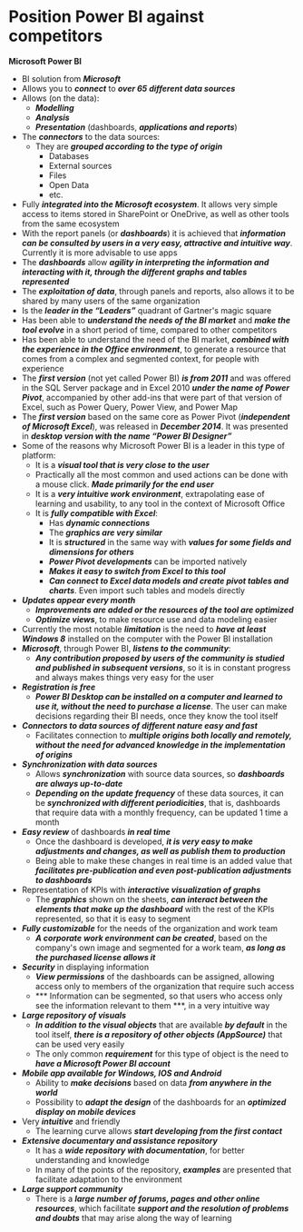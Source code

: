 # Position Power BI against competitors

**Microsoft Power BI**

* BI solution from _**Microsoft**_
* Allows you to _**connect**_ to _**over 65 different data sources**_
* Allows (on the data):
  * _**Modelling**_
  * _**Analysis**_
  * _**Presentation**_ (dashboards, _**applications and reports**_)
* The _**connectors**_ to the data sources:
  * They are _**grouped according to the type of origin**_
    * Databases
    * External sources
    * Files
    * Open Data
    * etc.
* Fully _**integrated into the Microsoft ecosystem**_. It allows very simple access to items stored in SharePoint or OneDrive, as well as other tools from the same ecosystem
* With the report panels (or _**dashboards**_) it is achieved that _**information can be consulted by users in a very easy, attractive and intuitive way**_. Currently it is more advisable to use apps
* The _**dashboards**_ allow _**agility in interpreting the information and interacting with it, through the different graphs and tables represented**_
* The _**exploitation of data**_, through panels and reports, also allows it to be shared by many users of the same organization
* Is the _**leader in the “Leaders”**_ quadrant of Gartner's magic square
* Has been able to _**understand the needs of the BI market**_ and _**make the tool evolve**_ in a short period of time, compared to other competitors
* Has been able to understand the need of the BI market, _**combined with the experience in the Office environment**_, to generate a resource that comes from a complex and segmented context, for people with experience
* The _**first version**_ (not yet called Power BI) _**is from 2011**_ and was offered in the SQL Server package and in Excel 2010 _**under the name of Power Pivot**_, accompanied by other add-ins that were part of that version of Excel, such as Power Query, Power View, and Power Map
* The _**first version**_ based on the same core as Power Pivot (_**independent of Microsoft Excel**_), was released in _**December 2014**_. It was presented in _**desktop version with the name “Power BI Designer”**_
* Some of the reasons why Microsoft Power BI is a leader in this type of platform:
  * It is a _**visual tool that is very close to the user**_
  * Practically all the most common and used actions can be done with a mouse click. _**Made primarily for the end user**_
  * It is a _**very intuitive work environment**_, extrapolating ease of learning and usability, to any tool in the context of Microsoft Office
  * It is _**fully compatible with Excel**_:
    * Has _**dynamic connections**_
    * The _**graphics are very similar**_
    * It is _**structured**_ in the same way with _**values for some fields and dimensions for others**_
    * _**Power Pivot developments**_ can be imported natively
    * _**Makes it easy to switch from Excel to this tool**_
    * _**Can connect to Excel data models and create pivot tables and charts**_. Even import such tables and models directly
* _**Updates appear every month**_
  * _**Improvements are added or the resources of the tool are optimized**_
  * _**Optimize views**_, to make resource use and data modeling easier
* Currently the most notable _**limitation**_ is the need to _**have at least Windows 8**_ installed on the computer with the Power BI installation
* _**Microsoft**_, through Power BI, _**listens to the community**_:
  * _**Any contribution proposed by users of the community is studied and published in subsequent versions**_, so it is in constant progress and always makes things very easy for the user
* _**Registration is free**_
  * _**Power BI Desktop can be installed on a computer and learned to use it, without the need to purchase a license**_. The user can make decisions regarding their BI needs, once they know the tool itself
* _**Connectors to data sources of different nature easy and fast**_
  * Facilitates connection to _**multiple origins both locally and remotely, without the need for advanced knowledge in the implementation of origins**_
* _**Synchronization with data sources**_
  * Allows _**synchronization**_ with source data sources, so _**dashboards are always up-to-date**_
  * _**Depending on the update frequency**_ of these data sources, it can be _**synchronized with different periodicities**_, that is, dashboards that require data with a monthly frequency, can be updated 1 time a month
* _**Easy review**_ of dashboards _**in real time**_
  * Once the dashboard is developed, _**it is very easy to make adjustments and changes, as well as publish them to production**_
  * Being able to make these changes in real time is an added value that _**facilitates pre-publication and even post-publication adjustments to dashboards**_
* Representation of KPIs with _**interactive visualization of graphs**_
  * The _**graphics**_ shown on the sheets, _**can interact between the elements that make up the dashboard**_ with the rest of the KPIs represented, so that it is easy to segment
* _**Fully customizable**_ for the needs of the organization and work team
  * _**A corporate work environment can be created**_, based on the company's own image and segmented for a work team, _**as long as the purchased license allows it**_
* _**Security**_ in displaying information
  * _**View permissions**_ of the dashboards can be assigned, allowing access only to members of the organization that require such access
  * \*\*\* Information can be segmented, so that users who access only see the information relevant to them \*\*\*, in a very intuitive way
* _**Large repository of visuals**_
  * _**In addition to the visual objects**_ that are available _**by default**_ in the tool itself, _**there is a repository of other objects (AppSource)**_ that can be used very easily
  * The only common _**requirement**_ for this type of object is the need to _**have a Microsoft Power BI account**_
* _**Mobile app available for Windows, IOS and Android**_
  * Ability to _**make decisions**_ based on data _**from anywhere in the world**_
  * Possibility to _**adapt the design**_ of the dashboards for an _**optimized display on mobile devices**_
* Very _**intuitive**_ and friendly
  * The learning curve allows _**start developing from the first contact**_
* _**Extensive documentary and assistance repository**_
  * It has a _**wide repository with documentation**_, for better understanding and knowledge
  * In many of the points of the repository, _**examples**_ are presented that facilitate adaptation to the environment
* _**Large support community**_
  * There is a _**large number of forums, pages and other online resources**_, which facilitate _**support and the resolution of problems and doubts**_ that may arise along the way of learning

